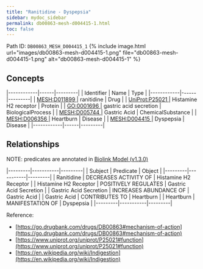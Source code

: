 ```yaml
---
title: "Ranitidine - Dyspepsia"
sidebar: mydoc_sidebar
permalink: db00863-mesh-d004415-1.html
toc: false 
---
```



Path ID: `DB00863_MESH_D004415_1`
{% include image.html url="images/db00863-mesh-d004415-1.png" file="db00863-mesh-d004415-1.png" alt="db00863-mesh-d004415-1" %}

## Concepts

|------------|------|---------|
| Identifier | Name | Type    |
|------------|------|---------|
| <a href="https://identifiers.org/MESH:D011899">MESH:D011899 </a> | ranitidine | Drug |
| <a href="https://identifiers.org/UniProt:P25021">UniProt:P25021 </a> | Histamine H2 receptor | Protein |
| <a href="https://identifiers.org/GO:0001696">GO:0001696 </a> | gastric acid secretion | BiologicalProcess |
| <a href="https://identifiers.org/MESH:D005744">MESH:D005744 </a> | Gastric Acid | ChemicalSubstance |
| <a href="https://identifiers.org/MESH:D006356">MESH:D006356 </a> | Heartburn | Disease |
| <a href="https://identifiers.org/MESH:D004415">MESH:D004415 </a> | Dyspepsia | Disease |
|------------|------|---------|

## Relationships


NOTE: predicates are annotated in <a href="https://github.com/biolink/biolink-model/releases/tag/v1.3.0">Biolink Model (v1.3.0)</a>

|---------|-----------|---------|
| Subject | Predicate | Object  |
|---------|-----------|---------|
| Ranitidine | DECREASES ACTIVITY OF | Histamine H2 Receptor |
| Histamine H2 Receptor | POSITIVELY REGULATES | Gastric Acid Secretion |
| Gastric Acid Secretion | INCREASES ABUNDANCE OF | Gastric Acid |
| Gastric Acid | CONTRIBUTES TO | Heartburn |
| Heartburn | MANIFESTATION OF | Dyspepsia |
|---------|-----------|---------|

Reference: 
  - [https://go.drugbank.com/drugs/DB00863#mechanism-of-action](https://go.drugbank.com/drugs/DB00863#mechanism-of-action)
  - [https://www.uniprot.org/uniprot/P25021#function](https://www.uniprot.org/uniprot/P25021#function)
  - [https://en.wikipedia.org/wiki/Indigestion](https://en.wikipedia.org/wiki/Indigestion)
